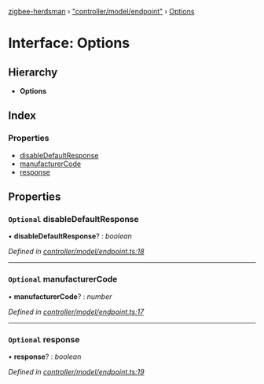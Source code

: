 [zigbee-herdsman](../README.md) › ["controller/model/endpoint"](../modules/_controller_model_endpoint_.md) › [Options](_controller_model_endpoint_.options.md)

# Interface: Options

## Hierarchy

* **Options**

## Index

### Properties

* [disableDefaultResponse](_controller_model_endpoint_.options.md#optional-disabledefaultresponse)
* [manufacturerCode](_controller_model_endpoint_.options.md#optional-manufacturercode)
* [response](_controller_model_endpoint_.options.md#optional-response)

## Properties

### `Optional` disableDefaultResponse

• **disableDefaultResponse**? : *boolean*

*Defined in [controller/model/endpoint.ts:18](https://github.com/Koenkk/zigbee-herdsman/blob/master/src/controller/model/endpoint.ts#L18)*

___

### `Optional` manufacturerCode

• **manufacturerCode**? : *number*

*Defined in [controller/model/endpoint.ts:17](https://github.com/Koenkk/zigbee-herdsman/blob/master/src/controller/model/endpoint.ts#L17)*

___

### `Optional` response

• **response**? : *boolean*

*Defined in [controller/model/endpoint.ts:19](https://github.com/Koenkk/zigbee-herdsman/blob/master/src/controller/model/endpoint.ts#L19)*
